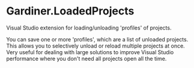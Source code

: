 Gardiner.LoadedProjects
=======================

Visual Studio extension for loading/unloading 'profiles' of projects.

You can save one or more 'profiles', which are a list of unloaded projects. This allows you to selectively unload or reload 
multiple projects at once. Very useful for dealing with large solutions to improve Visual Studio performance where
you don't need all projects open all the time.
